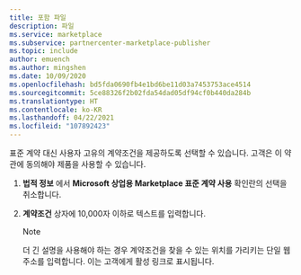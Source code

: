 ```yaml
---
title: 포함 파일
description: 파일
ms.service: marketplace
ms.subservice: partnercenter-marketplace-publisher
ms.topic: include
author: emuench
ms.author: mingshen
ms.date: 10/09/2020
ms.openlocfilehash: bd5fda0690fb4e1bd6be11d03a7453753ace4514
ms.sourcegitcommit: 5ce88326f2b02fda54dad05df94cf0b440da284b
ms.translationtype: HT
ms.contentlocale: ko-KR
ms.lasthandoff: 04/22/2021
ms.locfileid: "107892423"
---
```

표준 계약 대신 사용자 고유의 계약조건을 제공하도록 선택할 수 있습니다. 고객은 이 약관에 동의해야 제품을 사용할 수 있습니다.

1. **법적 정보** 에서 **Microsoft 상업용 Marketplace 표준 계약 사용** 확인란의 선택을 취소합니다.
1. **계약조건** 상자에 10,000자 이하로 텍스트를 입력합니다.

   > [!NOTE]
   > 더 긴 설명을 사용해야 하는 경우 계약조건을 찾을 수 있는 위치를 가리키는 단일 웹 주소를 입력합니다. 이는 고객에게 활성 링크로 표시됩니다.